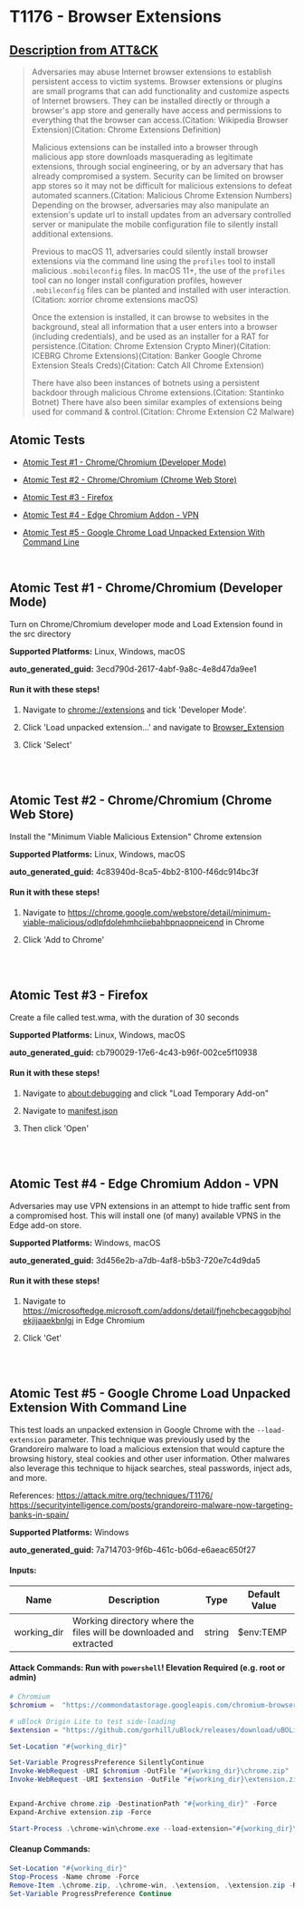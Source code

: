 # T1176 - Browser Extensions
## [Description from ATT&CK](https://attack.mitre.org/techniques/T1176)
<blockquote>Adversaries may abuse Internet browser extensions to establish persistent access to victim systems. Browser extensions or plugins are small programs that can add functionality and customize aspects of Internet browsers. They can be installed directly or through a browser's app store and generally have access and permissions to everything that the browser can access.(Citation: Wikipedia Browser Extension)(Citation: Chrome Extensions Definition)

Malicious extensions can be installed into a browser through malicious app store downloads masquerading as legitimate extensions, through social engineering, or by an adversary that has already compromised a system. Security can be limited on browser app stores so it may not be difficult for malicious extensions to defeat automated scanners.(Citation: Malicious Chrome Extension Numbers) Depending on the browser, adversaries may also manipulate an extension's update url to install updates from an adversary controlled server or manipulate the mobile configuration file to silently install additional extensions.

Previous to macOS 11, adversaries could silently install browser extensions via the command line using the <code>profiles</code> tool to install malicious <code>.mobileconfig</code> files. In macOS 11+, the use of the <code>profiles</code> tool can no longer install configuration profiles, however <code>.mobileconfig</code> files can be planted and installed with user interaction.(Citation: xorrior chrome extensions macOS)

Once the extension is installed, it can browse to websites in the background, steal all information that a user enters into a browser (including credentials), and be used as an installer for a RAT for persistence.(Citation: Chrome Extension Crypto Miner)(Citation: ICEBRG Chrome Extensions)(Citation: Banker Google Chrome Extension Steals Creds)(Citation: Catch All Chrome Extension)

There have also been instances of botnets using a persistent backdoor through malicious Chrome extensions.(Citation: Stantinko Botnet) There have also been similar examples of extensions being used for command & control.(Citation: Chrome Extension C2 Malware)</blockquote>

## Atomic Tests

- [Atomic Test #1 - Chrome/Chromium (Developer Mode)](#atomic-test-1---chromechromium-developer-mode)

- [Atomic Test #2 - Chrome/Chromium (Chrome Web Store)](#atomic-test-2---chromechromium-chrome-web-store)

- [Atomic Test #3 - Firefox](#atomic-test-3---firefox)

- [Atomic Test #4 - Edge Chromium Addon - VPN](#atomic-test-4---edge-chromium-addon---vpn)

- [Atomic Test #5 - Google Chrome Load Unpacked Extension With Command Line](#atomic-test-5---google-chrome-load-unpacked-extension-with-command-line)


<br/>

## Atomic Test #1 - Chrome/Chromium (Developer Mode)
Turn on Chrome/Chromium developer mode and Load Extension found in the src directory

**Supported Platforms:** Linux, Windows, macOS


**auto_generated_guid:** 3ecd790d-2617-4abf-9a8c-4e8d47da9ee1





#### Run it with these steps! 
1. Navigate to [chrome://extensions](chrome://extensions) and
tick 'Developer Mode'.

2. Click 'Load unpacked extension...' and navigate to
[Browser_Extension](../t1176/src/)

3. Click 'Select'







<br/>
<br/>

## Atomic Test #2 - Chrome/Chromium (Chrome Web Store)
Install the "Minimum Viable Malicious Extension" Chrome extension

**Supported Platforms:** Linux, Windows, macOS


**auto_generated_guid:** 4c83940d-8ca5-4bb2-8100-f46dc914bc3f





#### Run it with these steps! 
1. Navigate to https://chrome.google.com/webstore/detail/minimum-viable-malicious/odlpfdolehmhciiebahbpnaopneicend
in Chrome

2. Click 'Add to Chrome'







<br/>
<br/>

## Atomic Test #3 - Firefox
Create a file called test.wma, with the duration of 30 seconds

**Supported Platforms:** Linux, Windows, macOS


**auto_generated_guid:** cb790029-17e6-4c43-b96f-002ce5f10938





#### Run it with these steps! 
1. Navigate to [about:debugging](about:debugging) and
click "Load Temporary Add-on"

2. Navigate to [manifest.json](src/manifest.json)

3. Then click 'Open'







<br/>
<br/>

## Atomic Test #4 - Edge Chromium Addon - VPN
Adversaries may use VPN extensions in an attempt to hide traffic sent from a compromised host. This will install one (of many) available VPNS in the Edge add-on store.

**Supported Platforms:** Windows, macOS


**auto_generated_guid:** 3d456e2b-a7db-4af8-b5b3-720e7c4d9da5





#### Run it with these steps! 
1. Navigate to https://microsoftedge.microsoft.com/addons/detail/fjnehcbecaggobjholekjijaaekbnlgj
in Edge Chromium

2. Click 'Get'







<br/>
<br/>

## Atomic Test #5 - Google Chrome Load Unpacked Extension With Command Line
This test loads an unpacked extension in Google Chrome with the `--load-extension` parameter. This technique was previously used by the Grandoreiro malware to load a malicious extension that would capture the browsing history, steal cookies and other user information. Other malwares also leverage this technique to hijack searches, steal passwords, inject ads, and more.

References:
https://attack.mitre.org/techniques/T1176/
https://securityintelligence.com/posts/grandoreiro-malware-now-targeting-banks-in-spain/

**Supported Platforms:** Windows


**auto_generated_guid:** 7a714703-9f6b-461c-b06d-e6aeac650f27





#### Inputs:
| Name | Description | Type | Default Value |
|------|-------------|------|---------------|
| working_dir | Working directory where the files will be downloaded and extracted | string | $env:TEMP|


#### Attack Commands: Run with `powershell`!  Elevation Required (e.g. root or admin) 


```powershell
# Chromium
$chromium =  "https://commondatastorage.googleapis.com/chromium-browser-snapshots/Win_x64/1153778/chrome-win.zip"

# uBlock Origin Lite to test side-loading
$extension = "https://github.com/gorhill/uBlock/releases/download/uBOLite_0.1.23.6055/uBOLite_0.1.23.6055.chromium.mv3.zip"

Set-Location "#{working_dir}"

Set-Variable ProgressPreference SilentlyContinue
Invoke-WebRequest -URI $chromium -OutFile "#{working_dir}\chrome.zip"
Invoke-WebRequest -URI $extension -OutFile "#{working_dir}\extension.zip"


Expand-Archive chrome.zip -DestinationPath "#{working_dir}" -Force
Expand-Archive extension.zip -Force

Start-Process .\chrome-win\chrome.exe --load-extension="#{working_dir}\extension\" -PassThru
```

#### Cleanup Commands:
```powershell
Set-Location "#{working_dir}"
Stop-Process -Name chrome -Force
Remove-Item .\chrome.zip, .\chrome-win, .\extension, .\extension.zip -Recurse -Force
Set-Variable ProgressPreference Continue
```





<br/>
